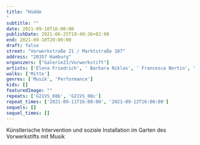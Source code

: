 ```yaml
---
title: "Hüdde
"
subtitle: ""
date: 2021-09-10T16:00:00
publishDate: 2021-06-25T19:40:36+02:00
end: 2021-09-10T20:00:00
draft: false
street: "Vorwerkstraße 21 / Marktstraße 107"
address: "20357 Hamburg"
organizers: ["Galerie21/Vorwerkstift"]
artists: ['Elena Friedrich', ' Barbara Niklas', ' Francesca Bertin', ' Sultan Alawar', ' Laura Kahler']
walks: ['Mitte']
genres: ['Musik', 'Performance']
kids: []
featuredImage: ""
repeats: ['G21VS_08b', 'G21VS_08c']
repeat_times: ['2021-09-11T16:00:00', '2021-09-12T16:00:00']
sequels: []
sequel_times: []
---
```


Künstlerische Intervention und soziale Installation im Garten des Vorwerkstifts mit Musik